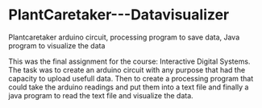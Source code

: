 # PlantCaretaker---Datavisualizer
Plantcaretaker arduino circuit, processing program to save data, Java program to visualize the data

This was the final assignment for the course: Interactive Digital Systems. The task was to create an arduino circuit with any purpose that had the capacity to upload usefull data. Then to create a processing program that could take the arduino readings and put them into a text file and finally a java program to read the text file and visualize the data. 















